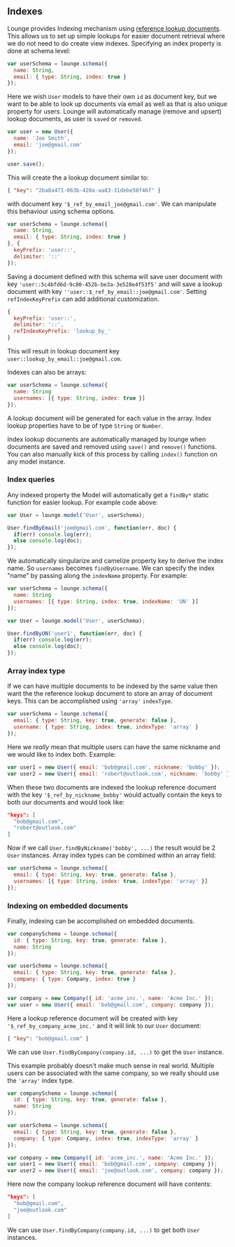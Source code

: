 ## Indexes <a id="indexes"></a>

Lounge provides Indexing mechanism using [reference lookup documents](http://docs.couchbase.com/developer/dev-guide-3.0/lookups.html).
This allows us to set up simple lookups for easier document retrieval where we do not need to do create view
indexes. Specifying an index property is done at schema level:

```js
var userSchema = lounge.schema({
  name: String,
  email: { type: String, index: true }
});
```

Here we wish `User` models to have their own `id` as document key, but we want to be able to look up documents via email
as well as that is also unique property for users. Lounge will automatically manage (remove and upsert) lookup documents,
as user is `saved` or `removed`.

```js
var user = new User({
  name: 'Joe Smith',
  email: 'joe@gmail.com'
});

user.save();
```

This will create the a lookup document similar to:

```json
{ "key": "2ba8a471-063b-420a-aa83-31debe58f46f" }
```

with document key `'$_ref_by_email_joe@gmail.com'`. We can manipulate this behaviour using schema options.

```js
var userSchema = lounge.schema({
  name: String,
  email: { type: String, index: true }
}, {
  keyPrefix: 'user::',
  delimiter: '::'
});
```

Saving a document defined with this schema will save user document with key `'user::5c4bfd6d-9c80-452b-be3a-3e528e4f53f5'`
and will save a lookup document with key `''user::$_ref_by_email::joe@gmail.com'`. Setting `refIndexKeyPrefix` can add
additional customization.

```js
{
  keyPrefix: 'user::',
  delimiter: '::',
  refIndexKeyPrefix: 'lookup_by_'
}
```
This will result in lookup document key `user::lookup_by_email::joe@gmail.com`.

Indexes can also be arrays:

```js
var userSchema = lounge.schema({
  name: String
  usernames: [{ type: String, index: true }]
});
```

A lookup document will be generated for each value in the array. Index lookup properties have to be of type `String` or
`Number`.

Index lookup documents are automatically managed by lounge when documents are saved and removed using `save()` and
`remove()` functions. You can also manually kick of this process by calling `index()` function on any model instance.

### Index queries <a id="queries"></a>

Any indexed property the Model will automatically get a `findBy*` static function for easier lookup.
For example code above:

```js
var User = lounge.model('User', userSchema);

User.findByEmail('joe@gmail.com', function(err, doc) {
  if(err) console.log(err);
  else console.log(doc);
});
```

We automatically singularize and camelize property key to derive the index name. So `usernames` becomes `findByUsername`.
We can specify the index "name" by passing along the `indexName` property. For example:

```js
var userSchema = lounge.schema({
  name: String
  usernames: [{ type: String, index: true, indexName: 'UN' }]
});

var User = lounge.model('User', userSchema);

User.findByUN('user1', function(err, doc) {
  if(err) console.log(err);
  else console.log(doc);
});
```

### Array index type

If we can have multiple documents to be indexed by the same value then want the the reference lookup document to
store an array of document keys. This can be accomplished using `'array'` `indexType`.

```js
var userSchema = lounge.schema({
  email: { type: String, key: true, generate: false },
  username: { type: String, index: true, indexType: 'array' }
});
```

Here we *really* mean that multiple users can have the same nickname and we would like to index both. Example:

```js
var user1 = new User({ email: 'bob@gmail.com', nickname: 'bobby' });
var user2 = new User({ email: 'robert@outlook.com', nickname: 'bobby' });
```

When these two documents are indexed the lookup reference document with the key `'$_ref_by_nickname_bobby'` would
actually contain the keys to both our documents and would look like:

```json
"keys": [
  "bob@gmail.com",
  "robert@outlook.com"
]
```

Now if we call `User.findByNickname('bobby', ...)` the result would be 2 `User` instances. Array index types can be
combined within an array field:

```js
var userSchema = lounge.schema({
  email: { type: String, key: true, generate: false },
  usernames: [{ type: String, index: true, indexType: 'array' }]
});
```

### Indexing on embedded documents

Finally, indexing can be accomplished on embedded documents.

```js
var companySchema = lounge.schema({
  id: { type: String, key: true, generate: false },
  name: String
});

var userSchema = lounge.schema({
  email: { type: String, key: true, generate: false },
  company: { type: Company, index: true }
});

var company = new Company({ id: 'acme_inc.', name: 'Acme Inc.' });
var user = new User({ email: 'bob@gmail.com', company: company });
```

Here a lookup reference document will be created with key `'$_ref_by_company_acme_inc.'` and it will link to our `User`
document:

```json
{ "key": "bob@gmail.com" }
```

We can use `User.findByCompany(company.id, ...)` to get the `User` instance.

This example probably doesn't make much sense in real world. Multiple users can be associated with the same company,
so we really should use the `'array'` index type.

```js
var companySchema = lounge.schema({
  id: { type: String, key: true, generate: false },
  name: String
});

var userSchema = lounge.schema({
  email: { type: String, key: true, generate: false },
  company: { type: Company, index: true, indexType: 'array' }
});

var company = new Company({ id: 'acme_inc.', name: 'Acme Inc.' });
var user1 = new User({ email: 'bob@gmail.com', company: company });
var user2 = new User({ email: 'joe@outlook.com', company: company });
```

Here now the company lookup reference document will have contents:

```json
"keys": [
  "bob@gmail.com",
  "joe@outlook.com"
]
```

We can use `User.findByCompany(company.id, ...)` to get both `User` instances.
